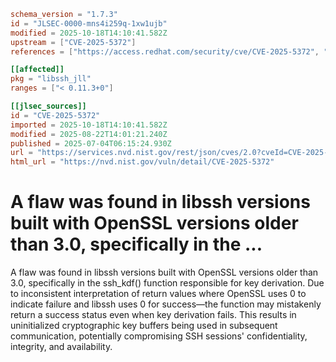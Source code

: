 ```toml
schema_version = "1.7.3"
id = "JLSEC-0000-mns4i259q-1xw1ujb"
modified = 2025-10-18T14:10:41.582Z
upstream = ["CVE-2025-5372"]
references = ["https://access.redhat.com/security/cve/CVE-2025-5372", "https://bugzilla.redhat.com/show_bug.cgi?id=2369388"]

[[affected]]
pkg = "libssh_jll"
ranges = ["< 0.11.3+0"]

[[jlsec_sources]]
id = "CVE-2025-5372"
imported = 2025-10-18T14:10:41.582Z
modified = 2025-08-22T14:01:21.240Z
published = 2025-07-04T06:15:24.930Z
url = "https://services.nvd.nist.gov/rest/json/cves/2.0?cveId=CVE-2025-5372"
html_url = "https://nvd.nist.gov/vuln/detail/CVE-2025-5372"
```

# A flaw was found in libssh versions built with OpenSSL versions older than 3.0, specifically in the ...

A flaw was found in libssh versions built with OpenSSL versions older than 3.0, specifically in the ssh_kdf() function responsible for key derivation. Due to inconsistent interpretation of return values where OpenSSL uses 0 to indicate failure and libssh uses 0 for success—the function may mistakenly return a success status even when key derivation fails. This results in uninitialized cryptographic key buffers being used in subsequent communication, potentially compromising SSH sessions' confidentiality, integrity, and availability.

